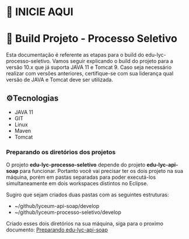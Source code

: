 # :bell: INICIE AQUI
# 📑 Build Projeto - Processo Seletivo

Esta documentação é referente as etapas para o build do edu-lyc-processo-seletivo. Vamos seguir explicando o build do projeto para a versão 10.x que já suporta JAVA 11 e Tomcat 9. Caso seja necessário realizar com versões anteriores, certifique-se com sua liderança qual versão de JAVA e Tomcat deve ser utilizada.

## ⚙️Tecnologias

 - JAVA 11
 - GIT
 - Linux
 - Maven
 - Tomcat

### Preparando os diretórios dos projetos

O projeto **edu-lyc-processo-seletivo** depende do projeto **edu-lyc-api-soap** para funcionar. Portanto você vai precisar ter os dois projeto na sua máquina, porém em pastas separadas para poder executá-los simultaneamente em dois workspaces distintos no Eclipse.

Sugiro que sejam criados duas pastas com as seguintes estruturas:

- ~/github/lyceum-api-soap/develop
- ~/github/lyceum-processo-seletivo/develop

Criado esses dois diretórios na sua máquina, siga para o proximo documento: [Preparando edu-lyc-api-soap](./prepare-api-soap.md)
